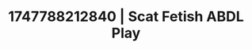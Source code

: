 ---
categories:
- Erotic dream roleplay
- Erotic friction
- Softcore vibes
- Erotic tension build
- Football-themed kink
image: /assets/images/1747788212840.jpg
layout: post
seo:
  description: Featured content with sensual Scat Fetish, ABDL Play. HD images available.
  keywords: Scat Fetish, ABDL Play
  og_image: /assets/images/1747788212840.jpg
  schema_type: VisualArtwork
tags:
- ABDL Play
- Scat Fetish
- '#1747788212840'
title: 1747788212840 | Scat Fetish ABDL Play
---